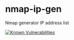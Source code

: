 # nmap-ip-gen
Nmap generator IP address list
    
[![Known Vulnerabilities](https://snyk.io/test/github/occu-io/nmap-ip-gen/badge.svg?targetFile=Gopkg.lock)](https://snyk.io/test/github/occu-io/nmap-ip-gen?targetFile=Gopkg.lock?style=flat-square)

  

